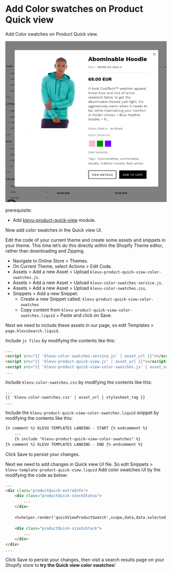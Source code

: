 # Add Color swatches on Product Quick view 

Add Color swatches on Product Quick view.

![Quick-view color-swatches](/tutorial/shopify/klevu-product-quick-view-color-swatches/images/image001.png)

prerequisite:
- Add [klevu-product-quick-view](/tutorial/shopify/klevu-product-quick-view) module.

Now add color swatches in the Quick view UI.

Edit the code of your current theme and create some assets and snippets in your theme.
This time let’s do this directly within the Shopify Theme editor, rather than downloading and Zipping.

- Navigate to Online Store > Themes.
- On Current Theme, select Actions > Edit Code.
- Assets > Add a new Asset > Upload `klevu-product-quick-view-color-swatches.js`.
- Assets > Add a new Asset > Upload `klevu-color-swatches-service.js`.
- Assets > Add a new Asset > Upload `klevu-color-swatches.css`.
- Snippets > Add a new Snippet:
    - Create a new Snippet called: `klevu-product-quick-view-color-swatches`
    - Copy content from `klevu-product-quick-view-color-swatches.liquid` + Paste and click on Save.

Next we need to include these assets in our page,
so edit Templates > `page.klevuSearch.liquid`.

Include `js files` by modifying the contents like this:

```html
...
<script src="{{ 'klevu-color-swatches-service.js' | asset_url }}"></script>
<script src="{{ 'klevu-product-quick-view.js' | asset_url }}"></script>
<script src="{{ 'klevu-product-quick-view-color-swatches.js' | asset_url }}"></script>
...

```

Include `klevu-color-swatches.css` by modifying the contents like this:

```html
...
{{ 'klevu-color-swatches.css' | asset_url | stylesheet_tag }}
...

```

Include the `klevu-product-quick-view-color-swatches.liquid` snippet by modifying the contents like this:

```html
{% comment %} KLEVU TEMPLATES LANDING - START {% endcomment %}
    ...
    {% include "klevu-product-quick-view-color-swatches" %}
{% comment %} KLEVU TEMPLATES LANDING - END {% endcomment %}
```

Click Save to persist your changes.

Next we need to add changes in Quick view UI file.
So edit Snippets > `klevu-template-product-quick-view.liquid`
Add color swatches UI by the modifying the code as below:

```html
...
<div class="productQuick-extraInfo">
    <div class="productQuick-stockStatus">
        ...
    </div>

    <%=helper.render('quickViewProductSwatch',scope,data,data.selected_product) %>

    <div class="productQuick-sizeInStock">
        ...
    </div>
</div>
...
```

Click Save to persist your changes,
then visit a search results page on your Shopify store to **try the Quick view color swatches**!
